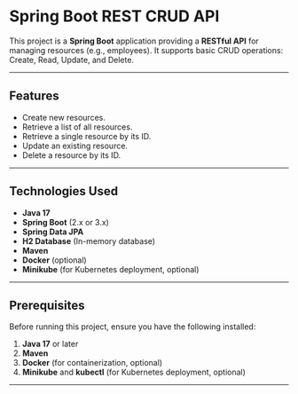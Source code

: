 # Spring Boot REST CRUD API

This project is a **Spring Boot** application providing a **RESTful API** for managing resources (e.g., employees). It supports basic CRUD operations: Create, Read, Update, and Delete.

---

## Features

- Create new resources.
- Retrieve a list of all resources.
- Retrieve a single resource by its ID.
- Update an existing resource.
- Delete a resource by its ID.

---

## Technologies Used

- **Java 17**
- **Spring Boot** (2.x or 3.x)
- **Spring Data JPA**
- **H2 Database** (In-memory database)
- **Maven**
- **Docker** (optional)
- **Minikube** (for Kubernetes deployment, optional)

---

## Prerequisites

Before running this project, ensure you have the following installed:

1. **Java 17** or later
2. **Maven**
3. **Docker** (for containerization, optional)
4. **Minikube** and **kubectl** (for Kubernetes deployment, optional)

---
